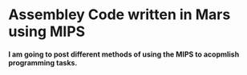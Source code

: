 # Assembley Code written in Mars using MIPS



#### I am going to post different methods of using the MIPS to acopmlish programming tasks.
